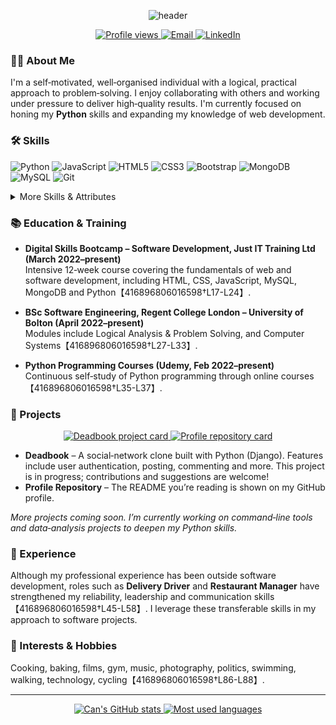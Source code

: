 <p align="center">
  <img src="https://capsule-render.vercel.app/api?type=waving&color=61A5C2,9062B2&height=180&section=header&text=Hi%20there!%20I'm%20Can%20Yildiz&fontSize=35&fontColor=FFFFFF&desc=Junior%20Python%20Developer%20|%20London%20UK&descAlignY=70&descSize=18" alt="header"/>
</p>

<p align="center">
  <a href="https://github.com/cyldzn">
    <img src="https://komarev.com/ghpvc/?username=cyldzn&style=for-the-badge&color=blue" alt="Profile views">
  </a>
  <a href="mailto:cn.yldz@hotmail.com">
    <img src="https://img.shields.io/badge/email-D14836?style=for-the-badge&logo=gmail&logoColor=white" alt="Email" />
  </a>
  <a href="https://www.linkedin.com/in/can-yildiz" target="_blank">
    <img src="https://img.shields.io/badge/LinkedIn-0A66C2?style=for-the-badge&logo=linkedin&logoColor=white" alt="LinkedIn" />
  </a>
</p>

### 🧑‍💻 About Me

I'm a self‑motivated, well‑organised individual with a logical, practical approach to problem‑solving. I enjoy collaborating with others and working under pressure to deliver high‑quality results. I'm currently focused on honing my **Python** skills and expanding my knowledge of web development.

### 🛠️ Skills

![Python](https://img.shields.io/badge/Python-3670A0?style=for-the-badge&logo=python&logoColor=ffdd54)
![JavaScript](https://img.shields.io/badge/JavaScript-F7DF1E?style=for-the-badge&logo=javascript&logoColor=black)
![HTML5](https://img.shields.io/badge/HTML5-E34F26?style=for-the-badge&logo=html5&logoColor=white)
![CSS3](https://img.shields.io/badge/CSS3-1572B6?style=for-the-badge&logo=css3&logoColor=white)
![Bootstrap](https://img.shields.io/badge/Bootstrap-7952B3?style=for-the-badge&logo=bootstrap&logoColor=white)
![MongoDB](https://img.shields.io/badge/MongoDB-47A248?style=for-the-badge&logo=mongodb&logoColor=white)
![MySQL](https://img.shields.io/badge/MySQL-4479A1?style=for-the-badge&logo=mysql&logoColor=white)
![Git](https://img.shields.io/badge/Git-F05032?style=for-the-badge&logo=git&logoColor=white)

<details>
<summary>More Skills & Attributes</summary>
<ul>
  <li>Problem solving & critical thinking</li>
  <li>Teamwork & leadership</li>
  <li>Time management & reliability</li>
  <li>Customer relations & communication</li>
</ul>
</details>

### 📚 Education & Training

- **Digital Skills Bootcamp – Software Development, Just IT Training Ltd (March 2022–present)**  
  Intensive 12‑week course covering the fundamentals of web and software development, including HTML, CSS, JavaScript, MySQL, MongoDB and Python【416896806016598†L17-L24】.

- **BSc Software Engineering, Regent College London – University of Bolton (April 2022–present)**  
  Modules include Logical Analysis & Problem Solving, and Computer Systems【416896806016598†L27-L33】.

- **Python Programming Courses (Udemy, Feb 2022–present)**  
  Continuous self‑study of Python programming through online courses【416896806016598†L35-L37】.

### 🔨 Projects

<p align="center">
  <a href="https://github.com/cyldzn/Deadbook">
    <img src="https://github-readme-stats.vercel.app/api/pin/?username=cyldzn&repo=Deadbook&theme=radical&hide_border=true" alt="Deadbook project card"/>
  </a>
  <a href="https://github.com/cyldzn/cyldzn">
    <img src="https://github-readme-stats.vercel.app/api/pin/?username=cyldzn&repo=cyldzn&theme=radical&hide_border=true" alt="Profile repository card"/>
  </a>
</p>

- **Deadbook** – A social‑network clone built with Python (Django). Features include user authentication, posting, commenting and more. This project is in progress; contributions and suggestions are welcome!
- **Profile Repository** – The README you’re reading is shown on my GitHub profile.

*More projects coming soon. I’m currently working on command‑line tools and data‑analysis projects to deepen my Python skills.*

### 💼 Experience

Although my professional experience has been outside software development, roles such as **Delivery Driver** and **Restaurant Manager** have strengthened my reliability, leadership and communication skills【416896806016598†L45-L58】. I leverage these transferable skills in my approach to software projects.

### 🎯 Interests & Hobbies

Cooking, baking, films, gym, music, photography, politics, swimming, walking, technology, cycling【416896806016598†L86-L88】.

---

<p align="center">
  <a href="https://github.com/cyldzn/github-readme-stats">
    <img src="https://github-readme-stats.vercel.app/api?username=cyldzn&show_icons=true&theme=radical&hide_border=true&count_private=true" alt="Can's GitHub stats" />
  </a>
  <a href="https://github.com/cyldzn/github-readme-stats">
    <img src="https://github-readme-stats.vercel.app/api/top-langs/?username=cyldzn&layout=compact&theme=radical&hide_border=true&langs_count=6" alt="Most used languages" />
  </a>
</p>
